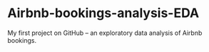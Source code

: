 # Airbnb-bookings-analysis-EDA
My first project on GitHub – an exploratory data analysis of Airbnb bookings.
